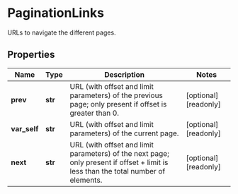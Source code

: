 # PaginationLinks

URLs to navigate the different pages. 
## Properties
| Name | Type | Description | Notes |
| ------------ | ------------- | ------------- | ------------- |
| **prev** | **str** | URL (with offset and limit parameters) of the previous page; only present if offset is greater than 0.  | [optional] [readonly]  |
| **var_self** | **str** | URL (with offset and limit parameters) of the current page.  | [optional] [readonly]  |
| **next** | **str** | URL (with offset and limit parameters) of the next page; only present if offset + limit is less than the total number of elements.  | [optional] [readonly]  |


